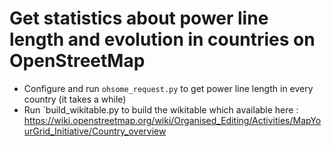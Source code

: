 # Get statistics about power line length and evolution in countries on OpenStreetMap

* Configure and run `ohsome_request.py` to get power line length in every country (it takes a while)
* Run `build_wikitable.py to build the wikitable which available here : https://wiki.openstreetmap.org/wiki/Organised_Editing/Activities/MapYourGrid_Initiative/Country_overview
